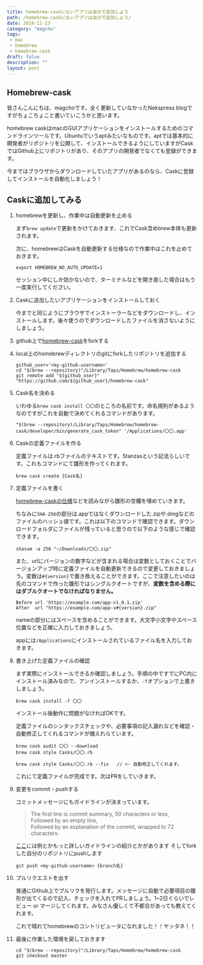 ```yaml
---
title: homebrew-caskにないアプリは自分で追加しよう
path: /homebrew-caskにないアプリは自分で追加しよう/
date: 2018-11-23
category: "magcho"
tags:
 - mac
 - homebrew
 - homebrew-cask
draft: false
description: "" 
layout: post
---
```

## Homebrew-cask

皆さんこんにちは、magchoです。全く更新していなかったNekspress blogですがちょこちょこと書いていこうかと思います。

homebrew caskはmacのGUIアプリケーションをインストールするためのコマンドラインツールです。Ubuntuでいうaptみたいなものです。aptでは基本的に開発者がリポジトリを公開して、インストールできるようにしていますがCaskではGithub上にリポジトリがあり、そのアプリの開発者でなくても登録ができます。

今まではブラウザからダウンロードしていたアプリがあるのなら、Caskに登録してインストールを自動化しましょう！


## Caskに追加してみる

1. homebrewを更新し、作業中は自動更新を止める
   
   まず`brew update`で更新をかけておきます、これでCask含めbrew本体も更新されます。
   
   次に、homebrewはCaskを自動更新する仕様なので作業中はこれを止めておきます。
   ```
   export HOMEBREW_NO_AUTO_UPDATE=1
   ```
   セッション中にしか効かないので、ターミナルなどを開き直した場合はもう一度実行してください。
   
1. Caskに追加したいアプリケーションをインストールしておく
   
   今までと同じようにブラウザでインストーラーなどをダウンロードし、インストールします。後々使うのでダウンロードしたファイルを消さないようにしましょう。
1. github上で[homebrew-cask](https://github.com/Homebrew/homebrew-cask)をforkする
1. local上のhomebrewディレクトリのgitにforkしたリポジトリを追加する
   ```language:bash
   github_user='<my-github-username>'
   cd "$(brew --repository)"/Library/Taps/Homebrew/homebrew-cask
   git remote add "${github_user}" "https://github.com/${github_user}/homebrew-cask"
   ```
1. Cask名を決める
   
   いわゆる`brew cask install 〇〇`のところの名前です。命名規則があるようなのですがこれを自動で決めてくれるコマンドがあります。
   ```
   "$(brew --repository)/Library/Taps/Homebrew/homebrew-cask/developer/bin/generate_cask_token" '/Applications/〇〇.app'
   ```
1. Caskの定義ファイルを作る
   
   定義ファイルは.rbファイルのテキストです。Stanzasという記法らしいです。これもコマンドにて雛形を作ってくれます。
   ```
   brew cask create {Cask名}
   ```
1. 定義ファイルを書く
   
   [homebrew-caskの仕様](https://github.com/Homebrew/homebrew-cask/blob/master/doc/development/adding_a_cask.md#cask-stanzas)などを読みながら雛形の空欄を埋めていきます。
   
   ちなみに`SHA-256`の部分は.appではなくダウンロードした.zipや.dmgなどのファイルのハッシュ値です。これは以下のコマンドで確認できます。ダウンロードフォルダにファイルが残っていると思うので以下のような感じで確認できます。
   ```
   shasum -a 256 "~/Downloads/〇〇.zip"
   ```
   
   また、urlにバージョンの数字などが含まれる場合は変数としておくことでバージョンアップ時に定義ファイルを自動更新できるので変更しておきましょう。変数は`#{version}`で置き換えることができます。ここで注意したいのは先のコマンドで作った雛形ではシングルクオートですが、**変数を含める際にはダブルクオートでなければなりません。**
   ```
   Before url 'https://example.com/app-v1.0.1.zip'
   After  url "https://example.com/app-v#{version}.zip"
   ```
   
   nameの部分にはスペースを含めることができます。大文字小文字やスペース位置などを正確に入力しておきましょう。
   
   appには`/Applications`にインストールされているファイル名を入力しておきます。

1. 書き上げた定義ファイルの確認
   
   まず実際にインストールできるか確認しましょう。手順の中ですでにPC内にインストール済みなので、アンインストールするか、`-f`オプションで上書きしましょう。
   ```
   brew cask install -f 〇〇
   ```
   インストール後動作に問題がなければOKです。
   
   定義ファイルのシンタックスチェックや、必要事項の記入漏れなどを確認・自動修正してくれるコマンドが備えれらています。
   
   
   ```
   brew cask audit 〇〇 --download
   brew cask style Casks/〇〇.rb
   
   brew cask style Casks/〇〇.rb --fix   // <- 自動修正してくれます。
   ```
   
   これにて定義ファイルが完成です。次はPRをしていきます。
   
1. 変更をcommit・pushする
   
   コミットメッセージにもガイドラインが決まっています。
   > The first line is commit summary, 50 characters or less,<br>
   > Followed by an empty line,<br>
   > Followed by an explanation of the commit, wrapped to 72 characters.

   [ここ](https://github.com/Homebrew/homebrew-cask/blob/master/doc/development/adding_a_cask.md#commit-messages)には例とかもっと詳しいガイドラインの紹介とかがあります
   そしてforkした自分のリポジトリにpushします
   ```
   git push <my-github-username> {branch名}
   ```
   
1. プルリクエストを出す
   
   普通にGithub上でプルリクを発行します。メッセージに自動で必要項目の雛形が出てくるので記入、チェックを入れてPRしましょう。1~2日ぐらいでレビュー or マージしてくれます。みなさん優しくて不都合があっても教えてくれます。
   
   これで晴れてhomebrewのコントリビュータになれました！！ヤッタネ！！

1. 最後に作業した環境を戻しておきます
  
   ```
   cd "$(brew --repository)"/Library/Taps/Homebrew/homebrew-cask
   git checkout master
   ```
